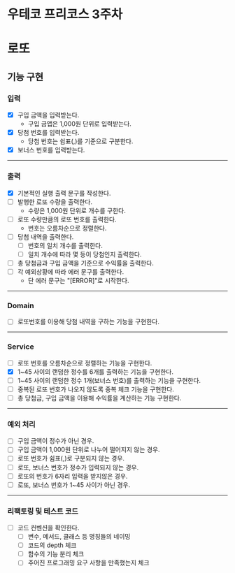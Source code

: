 우테코 프리코스 3주차
=
# 로또

## 기능 구현

### 입력 
- [x] 구입 금액을 입력받는다. 
  - 구입 금앱은 1,000원 단위로 입력받는다.
- [x] 당첨 번호를 입력받는다.
  - 당첨 번호는 쉼표(,)를 기준으로 구분한다.
- [x] 보너스 번호를 입력받는다.

---
### 출력
- [x] 기본적인 실행 출력 문구를 작성한다.
- [ ] 발행한 로또 수량을 출력한다.
  - 수량은 1,000원 단위로 개수를 구한다.
- [ ] 로또 수량만큼의 로또 번호를 출력한다.
  -  번호는 오름차순으로 정렬한다.
- [ ] 당첨 내역을 출력한다.
  - [ ] 번호의 일치 개수를 출력한다.
  - [ ] 일치 개수에 따라 몇 등이 당첨인지 출력한다.
- [ ] 총 당첨금과 구입 금액을 기준으로 수익률을 출력한다.
- [ ] 각 예외상황에 따라 에러 문구를 출력한다.
  - 단 에러 문구는 "[ERROR]"로 시작한다.

---
### Domain 
- [ ] 로또번호를 이용해 당첨 내역을 구하는 기능을 구현한다.

---
### Service
- [ ] 로또 번호를 오름차순으로 정렬하는 기능을 구현한다.
- [x] 1~45 사이의 랜덤한 정수를 6개를 출력하는 기능을 구현한다.
- [ ] 1~45 사이의 랜덤한 정수 1개(보너스 번호)를 출력하는 기능을 구현한다.
- [ ] 중복된 로또 번호가 나오지 않도록 중복 체크 기능을 구현한다.
- [ ] 총 당첨금, 구입 금액을 이용해 수익률을 계산하는 기능 구현한다.

---
### 예외 처리
- [ ] 구입 금액이 정수가 아닌 경우.
- [ ] 구입 금액이 1,000원 단위로 나누어 떨어지지 않는 경우.
- [ ] 로또 번호가 쉼표(,)로 구분되지 않는 경우.
- [ ] 로또, 보너스 번호가 정수가 입력되지 않는 경우.
- [ ] 로또의 번호가 6자리 입력을 받지않은 경우.
- [ ] 로또, 보너스 번호가 1~45 사이가 아닌 경우.

---
### 리팩토링 및 테스트 코드
-[ ] 코드 컨벤션을 확인한다.
  -[ ] 변수, 메서드, 클래스 등 명칭들의 네이밍
  -[ ] 코드의 depth 체크
  -[ ] 함수의 기능 분리 체크
  -[ ] 주어진 프로그래밍 요구 사항을 만족했는지 체크 